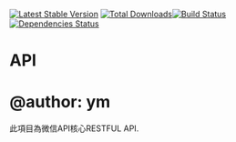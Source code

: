 [![Latest Stable Version](https://poser.pugx.org/ym1623/node_wx/version.png)](https://packagist.org/ym1623/node_wx) [![Total Downloads](https://poser.pugx.org/ym1623/node_wx/d/total.png)](https://packagist.org/packages/ym1623/node_wx)[![Build Status](https://travis-ci.org/ym1623/node_wx.png?branch=master)](https://travis-ci.org/ym1623/node_wx)[![Dependencies Status](https://depending.in/ym1623/node_wx.png)](http://depending.in/ym1623/node_wx)
# API
# @author: ym
此項目為微信API核心RESTFUL API.